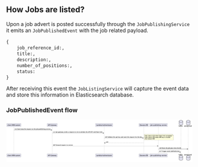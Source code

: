 ## How Jobs are listed?

Upon a job advert is posted successfully through the `JobPublishingService` it emits an `JobPublishedEvent` with the job related payload.

```
{
    job_reference_id:,
    title:,
    description:,
    number_of_positions:,
    status:
}
```
After receiving this event the `JobListingService` will capture the event data and store this information in Elasticsearch database.

### JobPublishedEvent flow

![jobpublishing-flow](./resources/job_publishing_flow.png)
